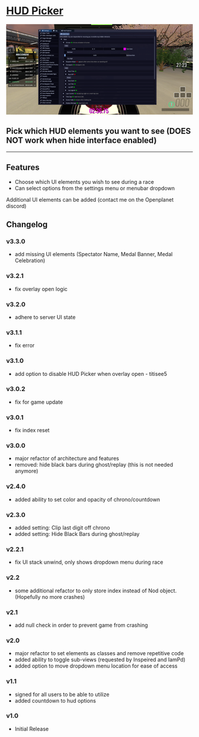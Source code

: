 # [HUD Picker](https://openplanet.dev/plugin/hudpicker)

![HUD Picker Image](./opfiles/HUD_Picker_v3.png)

## Pick which HUD elements you want to see (DOES NOT work when hide interface enabled)

---

## Features
- Choose which UI elements you wish to see during a race
- Can select options from the settings menu or menubar dropdown

Additional UI elements can be added (contact me on the Openplanet discord)

## Changelog

### v3.3.0
- add missing UI elements (Spectator Name, Medal Banner, Medal Celebration)

### v3.2.1
- fix overlay open logic

### v3.2.0
- adhere to server UI state

### v3.1.1
- fix error

### v3.1.0
- add option to disable HUD Picker when overlay open - titisee5

### v3.0.2
- fix for game update

### v3.0.1
- fix index reset

### v3.0.0
- major refactor of architecture and features
- removed: hide black bars during ghost/replay (this is not needed anymore)

### v2.4.0
- added ability to set color and opacity of chrono/countdown

### v2.3.0
- added setting: Clip last digit off chrono
- added setting: Hide Black Bars during ghost/replay

### v2.2.1
- fix UI stack unwind, only shows dropdown menu during race

### v2.2
- some additional refactor to only store index instead of Nod object. (Hopefully no more crashes)

### v2.1
- add null check in order to prevent game from crashing

### v2.0
- major refactor to set elements as classes and remove repetitive code
- added ability to toggle sub-views (requested by Inspeired and IamPd)
- added option to move dropdown menu location for ease of access

### v1.1
- signed for all users to be able to utilize
- added countdown to hud options

### v1.0
- Initial Release

